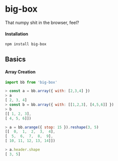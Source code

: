 # big-box

That numpy shit in the browser, feel?

#### Installation

```sh
npm install big-box
```

## Basics

#### Array Creation

```js
import bb from 'big-box'

> const a = bb.array({ with: [2,3,4] })
> a
[ 2, 3, 4]
> const b = bb.array({ with: [[1,2,3], [4,5,6]] })
> b
[[ 1, 2, 3],
[ 4, 5, 6]])

> a = bb.arange({ stop: 15 }).reshape(3, 5)
[[  0,  1,  2,  3,  4],
[  5,  6,  7,  8,  9],
[ 10, 11, 12, 13, 14]])

> a.header.shape
[ 3, 5]

```

